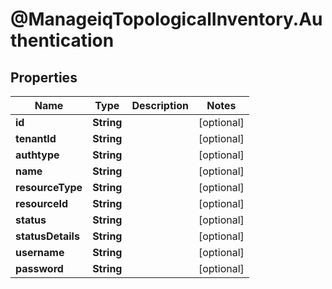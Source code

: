 # @ManageiqTopologicalInventory.Authentication

## Properties
Name | Type | Description | Notes
------------ | ------------- | ------------- | -------------
**id** | **String** |  | [optional] 
**tenantId** | **String** |  | [optional] 
**authtype** | **String** |  | [optional] 
**name** | **String** |  | [optional] 
**resourceType** | **String** |  | [optional] 
**resourceId** | **String** |  | [optional] 
**status** | **String** |  | [optional] 
**statusDetails** | **String** |  | [optional] 
**username** | **String** |  | [optional] 
**password** | **String** |  | [optional] 


